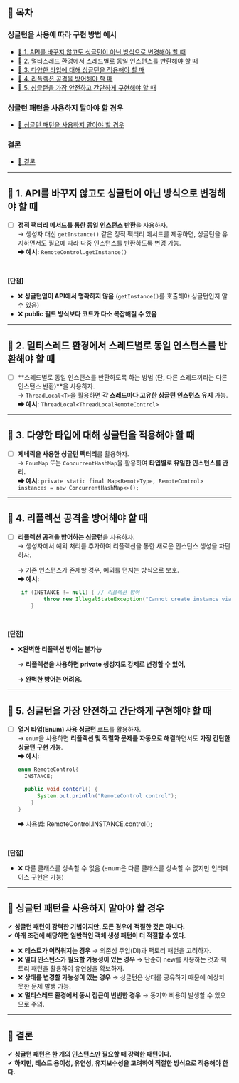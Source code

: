 ## 📌 목차

### 싱글턴을 사용에 따라 구현 방법 예시
- [📌 1. API를 바꾸지 않고도 싱글턴이 아닌 방식으로 변경해야 할 때](#📌-1-api를-바꾸지-않고도-싱글턴이-아닌-방식으로-변경해야-할-때)
- [📌 2. 멀티스레드 환경에서 스레드별로 동일 인스턴스를 반환해야 할 때](#📌-2-멀티스레드-환경에서-스레드별로-동일-인스턴스를-반환해야-할-때)
- [📌 3. 다양한 타입에 대해 싱글턴을 적용해야 할 때](#📌-3-다양한-타입에-대해-싱글턴을-적용해야-할-때)
- [📌 4. 리플렉션 공격을 방어해야 할 때](#📌-4-리플렉션-공격을-방어해야-할-때)
- [📌 5. 싱글턴을 가장 안전하고 간단하게 구현해야 할 때](#📌-5-싱글턴을-가장-안전하고-간단하게-구현해야-할-때)

### 싱글턴 패턴을 사용하지 말아야 할 경우
- [📌 싱글턴 패턴을 사용하지 말아야 할 경우](#📌-싱글턴-패턴을-사용하지-말아야-할-경우)

### 결론
- [📌 결론](#📌-결론)

---

## 📌 1. API를 바꾸지 않고도 싱글턴이 아닌 방식으로 변경해야 할 때
- [ ] **정적 팩터리 메서드를 통한 동일 인스턴스 반환**을 사용하자.  
  → 생성자 대신 `getInstance()` 같은 정적 팩터리 메서드를 제공하면, 싱글턴을 유지하면서도 필요에 따라 다중 인스턴스를 반환하도록 변경 가능.  
  **➡ 예시:** `RemoteControl.getInstance()`

   <br>

**[단점]**

- ❌ **싱글턴임이 API에서 명확하지 않음** (`getInstance()`를 호출해야 싱글턴인지 알 수 있음)
- ❌ **public 필드 방식보다 코드가 다소 복잡해질 수 있음**  
  
---

## 📌 2. 멀티스레드 환경에서 스레드별로 동일 인스턴스를 반환해야 할 때
- [ ] **스레드별로 동일 인스턴스를 반환하도록 하는 방법 (단, 다른 스레드끼리는 다른 인스턴스 반환)**을 사용하자.  
  → `ThreadLocal<T>`을 활용하면 **각 스레드마다 고유한 싱글턴 인스턴스 유지** 가능.  
  **➡ 예시:** `ThreadLocal<ThreadLocalRemoteControl>`

---

## 📌 3. 다양한 타입에 대해 싱글턴을 적용해야 할 때
- [ ] **제네릭을 사용한 싱글턴 팩터리**를 활용하자.  
  → `EnumMap` 또는 `ConcurrentHashMap`을 활용하여 **타입별로 유일한 인스턴스를 관리**.  
  **➡ 예시:** `private static final Map<RemoteType, RemoteControl> instances = new ConcurrentHashMap<>();`

---

## 📌 4. 리플렉션 공격을 방어해야 할 때
- [ ] **리플렉션 공격을 방어하는 싱글턴**을 사용하자.  
  → 생성자에서 예외 처리를 추가하여 리플렉션을 통한 새로운 인스턴스 생성을 차단하자.
  
    → 기존 인스턴스가 존재할 경우, 예외를 던지는 방식으로 보호.  
  **➡ 예시:**
    ```java
     if (INSTANCE != null) { // 리플렉션 방어
            throw new IllegalStateException("Cannot create instance via reflection.");
        }
    ```
  <br>

**[단점]**

- ❌**완벽한 리플렉션 방어는 불가능**

    → **리플렉션을 사용하면 private 생성자도 강제로 변경할 수 있어,**

    **→ 완벽한 방어는 어려움.**

---

## 📌 5. 싱글턴을 가장 안전하고 간단하게 구현해야 할 때
- [ ] **열거 타입(Enum) 사용 싱글턴 코드**를 활용하자.  
  → `enum`을 사용하면 **리플렉션 및 직렬화 문제를 자동으로 해결**하면서도 **가장 간단한 싱글턴 구현 가능**.  
  **➡ 예시:**
  ```java
  enum RemoteControl{
    INSTANCE;

    public void contorl() {
        System.out.println("RemoteControl control");
      }
  }
  ```
  ➡ 사용법: RemoteControl.INSTANCE.control();

   <br>

**[단점]**

- ❌ 다른 클래스를 상속할 수 없음 (enum은 다른 클래스를 상속할 수 없지만 인터페이스 구현은 가능)

---

## 📌 싱글턴 패턴을 사용하지 말아야 할 경우

✔ **싱글턴 패턴이 강력한 기법이지만, 모든 경우에 적절한 것은 아니다.**  
✔ **아래 조건에 해당하면 일반적인 객체 생성 패턴이 더 적절할 수 있다.**

- ❌ **테스트가 어려워지는 경우** → 의존성 주입(DI)과 팩토리 패턴을 고려하자.
- ❌ **멀티 인스턴스가 필요할 가능성이 있는 경우** → 단순히 new를 사용하는 것과 팩토리 패턴을 활용하여 유연성을 확보하자.
- ❌ **상태를 변경할 가능성이 있는 경우** → 싱글턴은 상태를 공유하기 때문에 예상치 못한 문제 발생 가능.
- ❌ **멀티스레드 환경에서 동시 접근이 빈번한 경우** → 동기화 비용이 발생할 수 있으므로 주의.

---

## 📌 결론

✔ **싱글턴 패턴은 한 개의 인스턴스만 필요할 때 강력한 패턴이다.**  
✔ **하지만, 테스트 용이성, 유연성, 유지보수성을 고려하여 적절한 방식으로 적용해야 한다.**   
